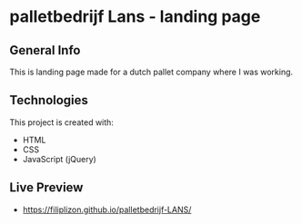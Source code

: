 # palletbedrijf Lans - landing page

## General Info 

This is landing page made for a dutch pallet company where I was working.

## Technologies 

This project is created with:
 * HTML
 * CSS
 * JavaScript (jQuery)  

## Live Preview 

* https://filiplizon.github.io/palletbedrijf-LANS/